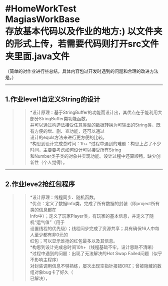 #HomeWorkTest<br>
MagiasWorkBase<br>
存放基本代码以及作业的地方:)
以文件夹的形式上传，若需要代码则打开src文件夹里面.java文件<br>
==================================================
（简单的对作业进行些总结，具体内容包过开发时遇到的问题和合理的改进方法是。）<br>

------------------------------------------------------
1.作业level1自定义String的设计<br>
-------------------------------
>>*设计原理：基于StringBuffer的功能而设计出，其优点在于能利用大部分StringBuffer类功能函数，<br>
并可以通过构造法接受任意类型的数据转换为可输出的String类，既有方便的增、删、查功能，还可以通过<br>
设计的equls方法来进行更方便的比较。<br>
>>*构思到设计完成总时间：1h+
>>*过程中遇到的难题：构思上占了不少时间，主要要考虑如何设计可以接受所有String<br>
和Number类子类的对象并实现功能。设计过程中还算顺畅。缺少创新性（个人觉得）。<br>

------------------------------------------------------
2.作业leve2抢红包程序
---------------------------------
>>*设计原理：线程同步、随机函数。<br>
>>*优点：定义了数据Info类，完成了所有数据的封装（即project所有类的信息都在<br>
Info中）；定义了玩家Player类，有玩家的基本信息，并定义了随机“运气值”（用于<br>
设置线程的优先级）；线程同步完成了资源共享；具有确保16人中每人至少都有非0元的<br>
红包；可以显示谁抢的红包最多以及其信息。<br>
>>*构思到设计完成总时间10h+（线程基础不牢，设计思路不清晰）<br>
>>*过程中遇到的问题：出现了无法解决的Hot Swap Failed问题（似乎不影响主程序）<br>
对封装调用信息不够熟练，屡次出现空指针报错ORZ；曾被隐藏的数组对象bug卡了好久（<br>
已解决），
